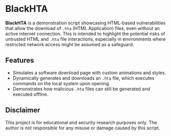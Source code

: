 # BlackHTA

**BlackHTA** is a demonstration script showcasing HTML-based vulnerabilities that allow the download of `.hta` (HTML Application) files, even without an active internet connection. This is intended to highlight the potential risks of untrusted HTML and `.hta` file interactions, especially in environments where restricted network access might be assumed as a safeguard.

## Features
- Simulates a software download page with custom animations and styles.
- Dynamically generates and downloads an `.hta` file, which executes commands on the local system upon opening.
- Demonstrates how malicious `.hta` files can still be generated and executed offline.
   
## Disclaimer
This project is for educational and security research purposes only. The author is not responsible for any misuse or damage caused by this script.
